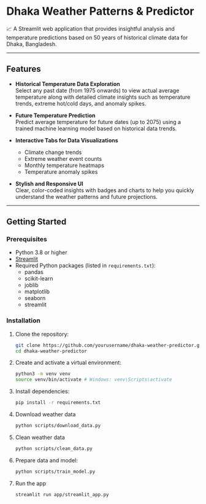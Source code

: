 # Dhaka Weather Patterns & Predictor

📈 A Streamlit web application that provides insightful analysis and temperature predictions based on 50 years of historical climate data for Dhaka, Bangladesh.

---

## Features

- **Historical Temperature Data Exploration**  
  Select any past date (from 1975 onwards) to view actual average temperature along with detailed climate insights such as temperature trends, extreme hot/cold days, and anomaly spikes.

- **Future Temperature Prediction**  
  Predict average temperature for future dates (up to 2075) using a trained machine learning model based on historical data trends.

- **Interactive Tabs for Data Visualizations**  
  - Climate change trends  
  - Extreme weather event counts  
  - Monthly temperature heatmaps  
  - Temperature anomaly spikes  

- **Stylish and Responsive UI**  
  Clear, color-coded insights with badges and charts to help you quickly understand the weather patterns and future projections.

---

## Getting Started

### Prerequisites

- Python 3.8 or higher
- [Streamlit](https://streamlit.io/)
- Required Python packages (listed in `requirements.txt`):
  - pandas
  - scikit-learn
  - joblib
  - matplotlib
  - seaborn
  - streamlit

### Installation

1. Clone the repository:

   ```bash
   git clone https://github.com/yourusername/dhaka-weather-predictor.git
   cd dhaka-weather-predictor
2. Create and activate a virtual environment:

   ```bash
   python3 -m venv venv
   source venv/bin/activate # Windows: venv\Scripts\activate
3. Install dependencies:
   ```bash
   pip install -r requirements.txt
4. Download weather data
   ```bash
   python scripts/download_data.py
5. Clean weather data
   ```bash
   python scripts/clean_data.py
6. Prepare data and model:
    ```bash
    python scripts/train_model.py
7. Run the app
   ```bash
   streamlit run app/streamlit_app.py